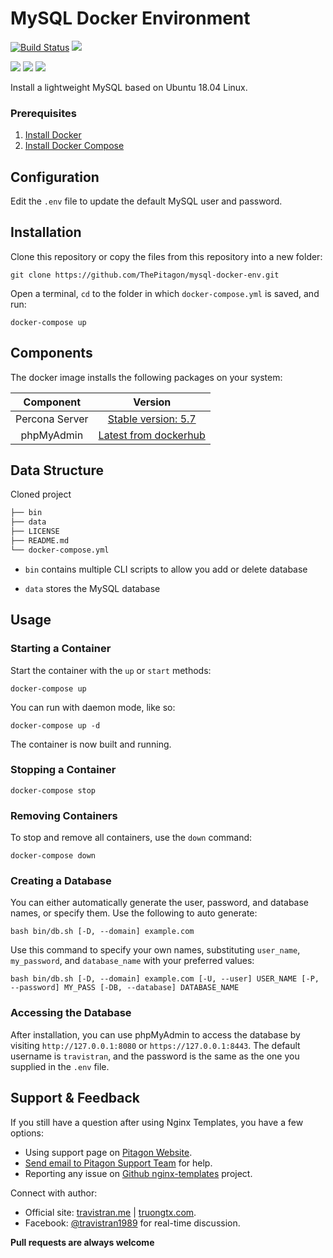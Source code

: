 # MySQL Docker Environment
[![Build Status](https://github.com/ThePitagon/mysql-docker-env/actions/workflows/docker.yml/badge.svg)](https://github.com/ThePitagon/mysql-docker-env/actions/workflows/docker.yml)
<img src="https://img.shields.io/badge/version-1.0-brightgreen">

[<img src="https://img.shields.io/badge/LinkedIn-0077B5?style=for-the-badge&logo=linkedin&logoColor=white">](https://www.linkedin.com/company/pitagon/)
[<img src="https://img.shields.io/badge/Facebook-1877F2?style=for-the-badge&logo=facebook&logoColor=white">](https://www.facebook.com/ThePitagon/)
[<img src="https://img.shields.io/twitter/follow/ThePitagon.svg?label=Follow&style=social">](https://twitter.com/ThePitagon/)

Install a lightweight MySQL based on Ubuntu 18.04 Linux.

### Prerequisites
1. [Install Docker](https://www.docker.com/)
2. [Install Docker Compose](https://docs.docker.com/compose/)

## Configuration
Edit the `.env` file to update the default MySQL user and password.

## Installation
Clone this repository or copy the files from this repository into a new folder:
```
git clone https://github.com/ThePitagon/mysql-docker-env.git
```
Open a terminal, `cd` to the folder in which `docker-compose.yml` is saved, and run:
```
docker-compose up
```

## Components
The docker image installs the following packages on your system:

|Component|Version|
| :-------------: | :-------------: |
|Percona Server|[Stable version: 5.7](https://hub.docker.com/r/percona/percona-server)|
|phpMyAdmin|[Latest from dockerhub](https://hub.docker.com/r/bitnami/phpmyadmin/)|

## Data Structure
Cloned project 
```bash
├── bin
├── data
├── LICENSE
├── README.md
└── docker-compose.yml
```

  * `bin` contains multiple CLI scripts to allow you add or delete database

  * `data` stores the MySQL database

## Usage
### Starting a Container
Start the container with the `up` or `start` methods:
```
docker-compose up
```
You can run with daemon mode, like so:
```
docker-compose up -d
```
The container is now built and running. 
### Stopping a Container
```
docker-compose stop
```
### Removing Containers
To stop and remove all containers, use the `down` command:
```
docker-compose down
```
### Creating a Database
You can either automatically generate the user, password, and database names, or specify them. Use the following to auto generate:
```
bash bin/db.sh [-D, --domain] example.com
```
Use this command to specify your own names, substituting `user_name`, `my_password`, and `database_name` with your preferred values:
```
bash bin/db.sh [-D, --domain] example.com [-U, --user] USER_NAME [-P, --password] MY_PASS [-DB, --database] DATABASE_NAME
```
### Accessing the Database
After installation, you can use phpMyAdmin to access the database by visiting `http://127.0.0.1:8080` or `https://127.0.0.1:8443`. The default username is `travistran`, and the password is the same as the one you supplied in the `.env` file.

## Support & Feedback
If you still have a question after using Nginx Templates, you have a few options:
* Using support page on [Pitagon Website](https://pitagon.io/).
* [Send email to Pitagon Support Team](mailto:support@pitagon.vn) for help.
* Reporting any issue on [Github nginx-templates](https://github.com/ThePitagon/nginx-templates/issues/) project.

Connect with author:
* Official site: [travistran.me](https://travistran.me/) | [truongtx.com](https://truongtx.com/).
* Facebook: [@travistran1989](https://www.facebook.com/travistran1989/) for real-time discussion.

**Pull requests are always welcome**
